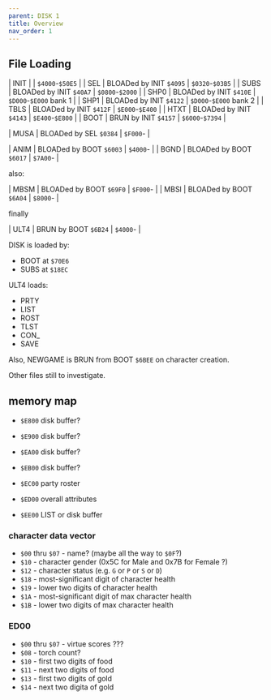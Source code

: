 ```yaml
---
parent: DISK 1
title: Overview
nav_order: 1
---
```


## File Loading

| INIT |                         | `$4000`-`$50E5`   |
| SEL  | BLOADed by INIT `$4095` | `$0320`-`$03B5`   |
| SUBS | BLOADed by INIT `$40A7` | `$0800`-`$2000`   |
| SHP0 | BLOADed by INIT `$410E` | `$D000`-`$E000` bank 1  |
| SHP1 | BLOADed by INIT `$4122` | `$D000`-`$E000` bank 2  |
| TBLS | BLOADed by INIT `$412F` | `$E000`-`$E400`   |
| HTXT | BLOADed by INIT `$4143` | `$E400`-`$E800`   |
| BOOT | BRUN    by INIT `$4157` | `$6000`-`$7394`   |

| MUSA | BLOADed by SEL  `$0384` | `$F000`-          |

| ANIM | BLOADed by BOOT `$6003` | `$4000`-          |
| BGND | BLOADed by BOOT `$6017` | `$7A00`-          |

also:

| MBSM | BLOADed by BOOT `$69F0` | `$F000`-          |
| MBSI | BLOADed by BOOT `$6A04` | `$8000`-          |

finally

| ULT4 | BRUN    by BOOT `$6B24` | `$4000`-          |

DISK is loaded by:
* BOOT at `$70E6`
* SUBS at `$18EC`

ULT4 loads:

* PRTY
* LIST
* ROST
* TLST
* CON_
* SAVE

Also, NEWGAME is BRUN from BOOT `$6BEE` on character creation.

Other files still to investigate.

## memory map

* `$E800` disk buffer?
* `$E900` disk buffer?
* `$EA00` disk buffer?
* `$EB00` disk buffer?

* `$EC00` party roster
* `$ED00` overall attributes
* `$EE00` LIST or disk buffer

### character data vector

* `$00` thru `$07` - name? (maybe all the way to `$0F`?)
* `$10` - character gender (0x5C for Male and 0x7B for Female ?)
* `$12` - character status (e.g. `G` or `P` or `S` or `D`)
* `$18` - most-significant digit of character health
* `$19` - lower two digits of character health
* `$1A` - most-significant digit of max character health
* `$1B` - lower two digits of max character health

### ED00

* `$00` thru `$07` - virtue scores ???
* `$08` - torch count?
* `$10` - first two digits of food
* `$11` - next two digits of food
* `$13` - first two digits of gold
* `$14` - next two digita of gold
